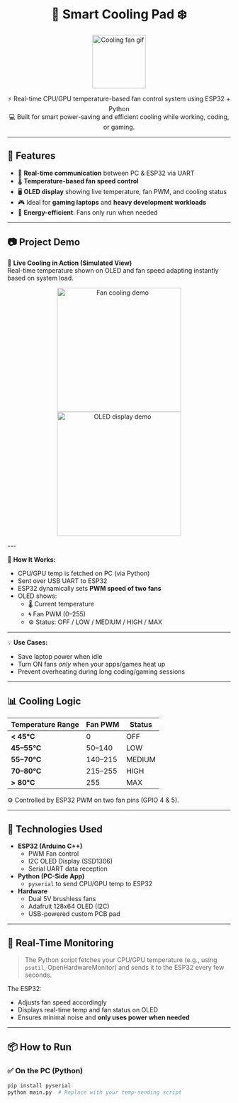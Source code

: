 <h1 align="center">
  🧊 Smart Cooling Pad ❄️
</h1>

<p align="center">
  <img src="https://media.giphy.com/media/Ll22OhMLAlVDb8UQWe/giphy.gif" width="120" height="120" alt="Cooling fan gif"/>
</p>

<p align="center">
  ⚡ Real-time CPU/GPU temperature-based fan control system using ESP32 + Python <br>
  💻 Built for smart power-saving and efficient cooling while working, coding, or gaming.
</p>

---

## 🧠 Features

- 🔁 **Real-time communication** between PC & ESP32 via UART
- 🌡️ **Temperature-based fan speed control**
- 🖥️ **OLED display** showing live temperature, fan PWM, and cooling status
- 🎮 Ideal for **gaming laptops** and **heavy development workloads**
- 🔌 **Energy-efficient**: Fans only run when needed

---

## 📷 Project Demo

🧊 **Live Cooling in Action (Simulated View)**  
Real-time temperature shown on OLED and fan speed adapting instantly based on system load.

<p align="center">
  <img src="https://giffer.com/embed/26186" width="280" alt="Fan cooling demo"/>
  <img src="https://giffer.com/embed/26187" width="280" alt="OLED display demo"/>
</p>
---

🎯 **How It Works:**
- CPU/GPU temp is fetched on PC (via Python)
- Sent over USB UART to ESP32
- ESP32 dynamically sets **PWM speed of two fans**
- OLED shows:
  - 🌡 Current temperature
  - 🌀 Fan PWM (0–255)
  - ⚙️ Status: OFF / LOW / MEDIUM / HIGH / MAX

---

💡 **Use Cases:**
- Save laptop power when idle
- Turn ON fans *only* when your apps/games heat up
- Prevent overheating during long coding/gaming sessions
---

## 📊 Cooling Logic

| Temperature Range | Fan PWM | Status |
|-------------------|---------|--------|
| **< 45°C**        | 0       | OFF    |
| **45–55°C**       | 50–140  | LOW    |
| **55–70°C**       | 140–215 | MEDIUM |
| **70–80°C**       | 215–255 | HIGH   |
| **> 80°C**        | 255     | MAX    |

⚙️ Controlled by ESP32 PWM on two fan pins (GPIO 4 & 5).

---

## 🧰 Technologies Used

- **ESP32 (Arduino C++)**
  - PWM Fan control
  - I2C OLED Display (SSD1306)
  - Serial UART data reception
- **Python (PC-Side App)**
  - `pyserial` to send CPU/GPU temp to ESP32
- **Hardware**
  - Dual 5V brushless fans
  - Adafruit 128x64 OLED (I2C)
  - USB-powered custom PCB pad

---

## 🚀 Real-Time Monitoring

> The Python script fetches your CPU/GPU temperature (e.g., using `psutil`, OpenHardwareMonitor) and sends it to the ESP32 every few seconds.

The ESP32:
- Adjusts fan speed accordingly
- Displays real-time temp and fan status on OLED
- Ensures minimal noise and **only uses power when needed**

---

## 📦 How to Run

### ✅ On the PC (Python)
```bash
pip install pyserial
python main.py  # Replace with your temp-sending script
